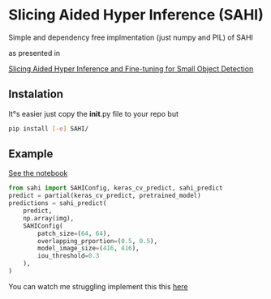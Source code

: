 #  Slicing Aided Hyper Inference (SAHI)
Simple and dependency free implmentation (just numpy and PIL) of SAHI

as presented in 

[Slicing Aided Hyper Inference and Fine-tuning for Small Object Detection](https://arxiv.org/abs/2202.06934) 



## Instalation
It°s easier just copy the __init__.py file to your repo
but 
```bash
pip install [-e] SAHI/
```
## Example
[See the notebook](notebook/example.ipynb)

```python
from sahi import SAHIConfig, keras_cv_predict, sahi_predict
predict = partial(keras_cv_predict, pretrained_model)
predictions = sahi_predict(
    predict,
    np.array(img),
    SAHIConfig(
        patch_size=(64, 64),
        overlapping_prportion=(0.5, 0.5),
        model_image_size=(416, 416),
        iou_threshold=0.3
    ),
)
```

You can watch me struggling implement this this [here](https://youtu.be/ZZks0ezRuPc)
